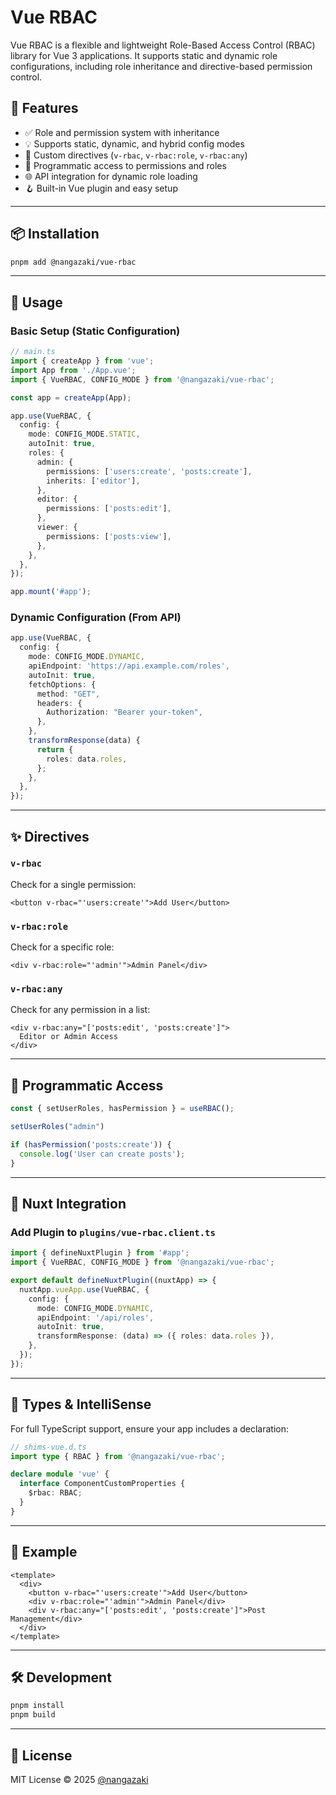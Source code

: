 # Vue RBAC

Vue RBAC is a flexible and lightweight Role-Based Access Control (RBAC) library for Vue 3 applications. It supports static and dynamic role configurations, including role inheritance and directive-based permission control.

## 🚀 Features

- ✅ Role and permission system with inheritance
- 💡 Supports static, dynamic, and hybrid config modes
- 🔐 Custom directives (`v-rbac`, `v-rbac:role`, `v-rbac:any`)
- 🧠 Programmatic access to permissions and roles
- 🌐 API integration for dynamic role loading
- 🪝 Built-in Vue plugin and easy setup

---

## 📦 Installation

```bash
pnpm add @nangazaki/vue-rbac
```

---

## 🔧 Usage

### Basic Setup (Static Configuration)

```ts
// main.ts
import { createApp } from 'vue';
import App from './App.vue';
import { VueRBAC, CONFIG_MODE } from '@nangazaki/vue-rbac';

const app = createApp(App);

app.use(VueRBAC, {
  config: {
    mode: CONFIG_MODE.STATIC,
    autoInit: true,
    roles: {
      admin: {
        permissions: ['users:create', 'posts:create'],
        inherits: ['editor'],
      },
      editor: {
        permissions: ['posts:edit'],
      },
      viewer: {
        permissions: ['posts:view'],
      },
    },
  },
});

app.mount('#app');
```

### Dynamic Configuration (From API)

```ts
app.use(VueRBAC, {
  config: {
    mode: CONFIG_MODE.DYNAMIC,
    apiEndpoint: 'https://api.example.com/roles',
    autoInit: true,
    fetchOptions: {
      method: "GET",
      headers: {
        Authorization: "Bearer your-token",
      },
    },
    transformResponse(data) {
      return {
        roles: data.roles,
      };
    },
  },
});
```

---

## ✨ Directives

### `v-rbac`
Check for a single permission:

```vue
<button v-rbac="'users:create'">Add User</button>
```

### `v-rbac:role`
Check for a specific role:

```vue
<div v-rbac:role="'admin'">Admin Panel</div>
```

### `v-rbac:any`
Check for any permission in a list:

```vue
<div v-rbac:any="['posts:edit', 'posts:create']">
  Editor or Admin Access
</div>
```

---

## 🧠 Programmatic Access

```ts
const { setUserRoles, hasPermission } = useRBAC();

setUserRoles("admin")

if (hasPermission('posts:create')) {
  console.log('User can create posts');
}
```

---

## 🔌 Nuxt Integration

### Add Plugin to `plugins/vue-rbac.client.ts`

```ts
import { defineNuxtPlugin } from '#app';
import { VueRBAC, CONFIG_MODE } from '@nangazaki/vue-rbac';

export default defineNuxtPlugin((nuxtApp) => {
  nuxtApp.vueApp.use(VueRBAC, {
    config: {
      mode: CONFIG_MODE.DYNAMIC,
      apiEndpoint: '/api/roles',
      autoInit: true,
      transformResponse: (data) => ({ roles: data.roles }),
    },
  });
});
```

---

## 📄 Types & IntelliSense

For full TypeScript support, ensure your app includes a declaration:

```ts
// shims-vue.d.ts
import type { RBAC } from '@nangazaki/vue-rbac';

declare module 'vue' {
  interface ComponentCustomProperties {
    $rbac: RBAC;
  }
}
```

---

## 🧪 Example

```vue
<template>
  <div>
    <button v-rbac="'users:create'">Add User</button>
    <div v-rbac:role="'admin'">Admin Panel</div>
    <div v-rbac:any="['posts:edit', 'posts:create']">Post Management</div>
  </div>
</template>
```

---

## 🛠 Development

```bash
pnpm install
pnpm build
```

---

## 📃 License

MIT License © 2025 [@nangazaki](https://github.com/nangazaki)

